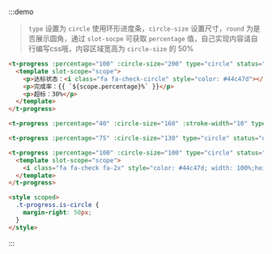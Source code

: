 :::demo
> `type` 设置为 `circle` 使用环形进度条，`circle-size` 设置尺寸，`round` 为是否展示圆角，通过 `slot-socpe` 可获取 `percentage` 值，自己实现内容请自行编写css哦，内容区域宽高为 `circle-size` 的 50%
```html
<t-progress :percentage="100" :circle-size="200" type="circle" status="success" percentage-color="orangered">
  <template slot-scope="scope">
    <p>达标状态：<i class="fa fa-check-circle" style="color: #44c47d"></i></p>
    <p>完成率：{{ `${scope.percentage}%` }}</p>
    <p>超标：30%</p>
  </template>
</t-progress>

<t-progress :percentage="40" :circle-size="160" :stroke-width="10" type="circle" :round="false"/>

<t-progress :percentage="75" :circle-size="130" type="circle" status="danger"/>

<t-progress :percentage="100" :circle-size="100" type="circle" status="success" percentage-color="orangered">
  <template slot-scope="scope">
    <i class="fa fa-check fa-2x" style="color: #44c47d; width: 100%;height: 100%;display: inline-block;text-align: center;line-height: 50px"></i>
  </template>
</t-progress>

<style scoped>
  .t-progress.is-circle {
    margin-right: 50px;
  }
</style>
```
:::
